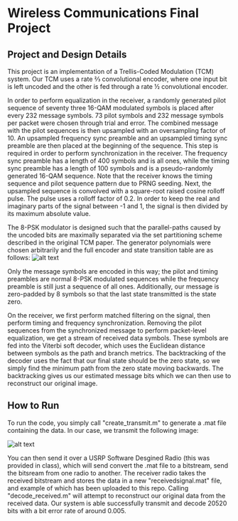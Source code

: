 # Wireless Communications Final Project
## Project and Design Details
This project is an implementation of a Trellis-Coded Modulation (TCM) system. Our TCM uses a rate ⅔ convolutional encoder, where one input bit is left uncoded and the other is fed through a rate ½ convolutional encoder. 

In order to perform equalization in the receiver, a randomly generated pilot sequence of seventy three 16-QAM modulated symbols is placed after every 232 message symbols. 73 pilot symbols and 232 message symbols per packet were chosen through trial and error. The combined message with the pilot sequences is then upsampled with an oversampling factor of 10. An upsampled frequency sync preamble and an upsampled timing sync preamble are then placed at the beginning of the sequence. This step is required in order to perform synchronization in the receiver. The frequency sync preamble has a length of 400 symbols and is all ones, while the timing sync preamble has a length of 100 symbols and is a pseudo-randomly generated 16-QAM sequence. Note that the receiver knows the timing sequence and pilot sequence pattern due to PRNG seeding. Next, the upsampled sequence is convolved with a square-root raised cosine rolloff pulse. The pulse uses a rolloff factor of 0.2. In order to keep the real and imaginary parts of the signal between -1 and 1, the signal is then divided by its maximum absolute value.

The 8-PSK modulator is designed such that the parallel-paths caused by the uncoded bits are maximally separated via the set partitioning scheme described in the original TCM paper. The generator polynomials were chosen arbitrarily and the full encoder and state transition table are as follows:
![alt text](https://github.com/keshav-s/WirelessCommsFinalProject/blob/main/images/Screenshot%202023-04-06%20at%206.24.04%20PM.png?raw=true)

Only the message symbols are encoded in this way; the pilot and timing preambles are normal 8-PSK modulated sequences while the frequency preamble is still just a sequence of all ones. Additionally, our message is zero-padded by 8 symbols so that the last state transmitted is the state zero. 

On the receiver, we first perform matched filtering on the signal, then perform timing and frequency synchronization. Removing the pilot sequences from the synchronized message to perform packet-level equalization, we get a stream of received data symbols. These symbols are fed into the Viterbi soft decoder, which uses the Euclidean distance between symbols as the path and branch metrics. The backtracking of the decoder uses the fact that our final state should be the zero state, so we simply find the minimum path from the zero state moving backwards. The backtracking gives us our estimated message bits which we can then use to reconstruct our original image.

## How to Run
To run the code, you simply call "create_transmit.m" to generate a .mat file containing the data. In our case, we transmit the following image:

![alt text](https://github.com/keshav-s/WirelessCommsFinalProject/blob/main/images/shannon10200.bmp?raw=true)

You can then send it over a USRP Software Desgined Radio (this was provided in class), which will send convert the .mat file to a bitstream, send the bitsream from one radio to another. The receiver radio takes the received bitstream and stores the data in a new "receivedsignal.mat" file, and example of which has been uploaded to this repo. Calling "decode_received.m" will attempt to reconstruct our original data from the received data. Our system is able successfully transmit and decode 20520 bits with a bit error rate of around 0.005.
